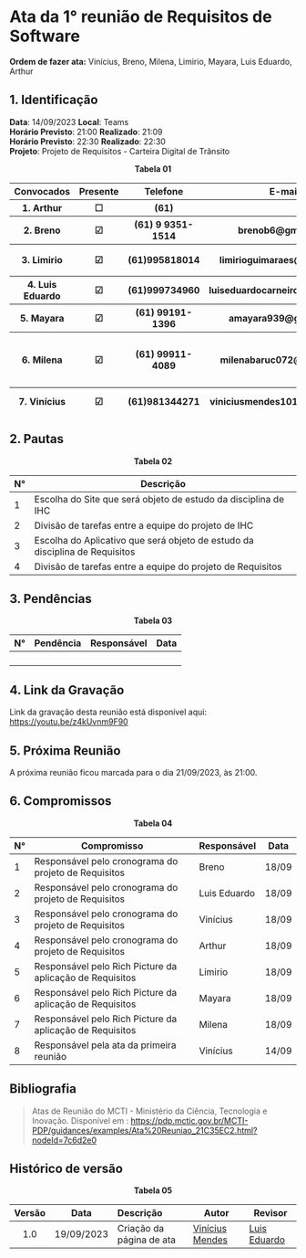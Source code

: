 # Ata da  1° reunião de Requisitos de Software

**Ordem de fazer ata:** Vinícius, Breno, Milena, Limirio, Mayara, Luis Eduardo,
Arthur

## 1. Identificação
**Data**:   14/09/2023                              **Local**: Teams <br>
**Horário Previsto**:  21:00    **Realizado**:   21:09 <br>
**Horário Previsto**:  22:30     **Realizado**: 22:30 <br>
**Projeto**: Projeto de Requisitos - Carteira Digital de Trânsito <br>
<p align="center"><b>Tabela 01</b></p>

<table>
<colgroup>
<col style="width: 22%" />
<col style="width: 13%" />
<col style="width: 23%" />
<col style="width: 26%" />
<col style="width: 13%" />
</colgroup>
<thead>
<tr class="header">
<th><strong>Convocados</strong></th>
<th><strong>Presente</strong></th>
<th><strong>Telefone</strong></th>
<th><strong>E-mail</strong></th>
<th><strong>Emoji</strong></th>
</tr>
<tr class="odd">
<th>1. Arthur</th>
<th>☐</th>
<th>(61)</th>
<th></th>
<th></th>
</tr>
<tr class="header">
<th>2. Breno</th>
<th>☑</th>
<th>(61) 9 9351-1514</th>
<th>brenob6@gmail.com</th>
<th>Breno ☕</th>
</tr>
<tr class="odd">
<th>3. Limirio</th>
<th>☑</th>
<th>(61)995818014</th>
<th>limirioguimaraes@gmail.com</th>
<th>Limirio 👍</th>
</tr>
<tr class="header">
<th>4. Luis Eduardo</th>
<th>☑</th>
<th>(61)999734960</th>
<th>luiseduardocarneiro6@gmail.com</th>
<th>Miranda🚄</th>
</tr>
<tr class="odd">
<th>5. Mayara</th>
<th>☑</th>
<th>(61) 99191-1396</th>
<th>amayara939@gmail.com</th>
<th>Mayara ✊</th>
</tr>
<tr class="header">
<th>6. Milena</th>
<th>☑</th>
<th>(61) 99911-4089</th>
<th>milenabaruc072@gmail.com</th>
<th><p>Milena</p>
<p>🧚🏼‍♀️</p></th>
</tr>
<tr class="odd">
<th>7. Vinícius</th>
<th>☑</th>
<th>(61)981344271</th>
<th>viniciusmendes1019@gmail.com</th>
<th>🥶<br />
Vinicius</th>
</tr>
</thead>
<tbody>
</tbody>
</table>

## 2. Pautas
<p align="center"><b>Tabela 02</b></p>

| **N°** | **Descrição**                                                               |
|-----|-------------------------------------------------------------------|
| 1      | Escolha do Site que será objeto de estudo da disciplina de IHC              |
| 2      | Divisão de tarefas entre a equipe do projeto de IHC                         |
| 3      | Escolha do Aplicativo que será objeto de estudo da disciplina de Requisitos |
| 4      | Divisão de tarefas entre a equipe do projeto de Requisitos                  |

## 3. Pendências
<p align="center"><b>Tabela 03</b></p>

| **N°** | **Pendência** | **Responsável** | **Data** |
|--------|---------------|-----------------|----------|
|        |               |                 |          |
|        |               |                 |          |
|        |               |                 |          |
|        |               |                 |          |
## 4. Link da Gravação
Link da gravação desta reunião está disponível aqui: https://youtu.be/z4kUvnm9F90

## 5. Próxima Reunião

A próxima reunião ficou marcada para o dia 21/09/2023, às 21:00.

## 6. Compromissos
<p align="center"><b>Tabela 04</b></p>

| **N°** | **Compromisso**                                          | **Responsável** | **Data** |
|------|-------------------------------------|------------------|------------|
| 1      | Responsável pelo cronograma do projeto de Requisitos     | Breno           | 18/09    |
| 2      | Responsável pelo cronograma do projeto de Requisitos     | Luis Eduardo    | 18/09    |
| 3      | Responsável pelo cronograma do projeto de Requisitos     | Vinícius        | 18/09    |
| 4      | Responsável pelo cronograma do projeto de Requisitos     | Arthur          | 18/09    |
| 5      | Responsável pelo Rich Picture da aplicação de Requisitos | Limirio         | 18/09    |
| 6      | Responsável pelo Rich Picture da aplicação de Requisitos | Mayara          | 18/09    |
| 7      | Responsável pelo Rich Picture da aplicação de Requisitos | Milena          | 18/09    |
| 8      | Responsável pela ata da primeira reunião                 | Vinícius        | 14/09    |

## Bibliografia
>  Atas de Reunião do MCTI - Ministério da Ciência, Tecnologia e Inovação. Disponível em : https://pdp.mctic.gov.br/MCTI-PDP/guidances/examples/Ata%20Reuniao_21C35EC2.html?nodeId=7c6d2e0


## Histórico de versão
<p align="center"><b>Tabela 05</b></p>

| Versão| Data      | Descrição | Autor | Revisor       |
| :-:   | :-----:       | :------       | -------    | -------            |
| 1.0   |19/09/2023 |   Criação da página de ata   |  [Vinícius Mendes](https://github.com/yabamiah)| [Luis Eduardo](https://github.com/LuisMiranda10) |
